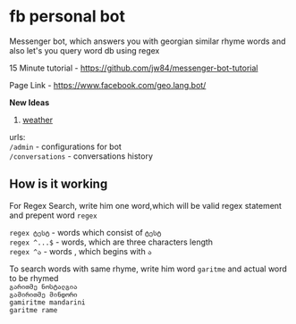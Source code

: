 # fb personal bot
Messenger bot, which answers you with georgian similar rhyme words and also let's you query word db using regex



15 Minute tutorial - https://github.com/jw84/messenger-bot-tutorial


Page Link - https://www.facebook.com/geo.lang.bot/



**New Ideas**  
1. [weather](ideas/weather.md)    


urls:  
`/admin` - configurations for bot  
`/conversations` - conversations history  

## How is it working

For Regex Search, write him one word,which will be valid regex statement and prepent word `regex` 

`regex ტესტ`   -  words which consist of `ტესტ`  
`regex ^...$`    -  words, which are three characters length  
`regex ^ა`    - words , which begins with `ა`


To search words with same rhyme, write him word `garitme` and actual word to be rhymed  
`გარითმე ნოსტალგია`   
`გამირითმე მინდორი`  
`gamiritme mandarini`  
`garitme rame`  





